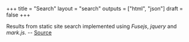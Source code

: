 +++
title = "Search"
layout = "search"
outputs = ["html", "json"]
draft = false
+++

Results from static site search implemented using _Fusejs_, _jquery_
and _mark.js_. -- [Source](https://gist.github.com/eddiewebb/735feb48f50f0ddd65ae5606a1cb41ae)

[//]: # "Exported with love from a post written in Org mode"
[//]: # "- https://github.com/kaushalmodi/ox-hugo"
